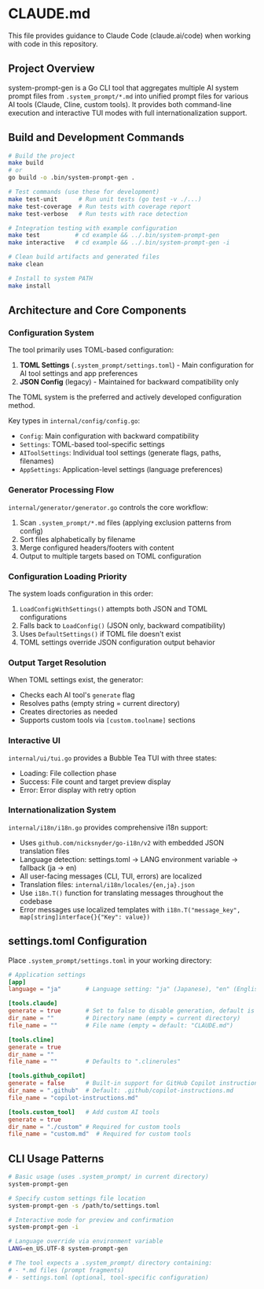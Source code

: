 # CLAUDE.md

This file provides guidance to Claude Code (claude.ai/code) when working with code in this repository.

## Project Overview

system-prompt-gen is a Go CLI tool that aggregates multiple AI system prompt files from `.system_prompt/*.md` into unified prompt files for various AI tools (Claude, Cline, custom tools). It provides both command-line execution and interactive TUI modes with full internationalization support.

## Build and Development Commands

```bash
# Build the project
make build
# or
go build -o .bin/system-prompt-gen .

# Test commands (use these for development)
make test-unit      # Run unit tests (go test -v ./...)
make test-coverage  # Run tests with coverage report
make test-verbose   # Run tests with race detection

# Integration testing with example configuration
make test          # cd example && ../.bin/system-prompt-gen
make interactive   # cd example && ../.bin/system-prompt-gen -i

# Clean build artifacts and generated files
make clean

# Install to system PATH
make install
```

## Architecture and Core Components

### Configuration System
The tool primarily uses TOML-based configuration:
1. **TOML Settings** (`.system_prompt/settings.toml`) - Main configuration for AI tool settings and app preferences
2. **JSON Config** (legacy) - Maintained for backward compatibility only

The TOML system is the preferred and actively developed configuration method.

Key types in `internal/config/config.go`:
- `Config`: Main configuration with backward compatibility
- `Settings`: TOML-based tool-specific settings
- `AIToolSettings`: Individual tool settings (generate flags, paths, filenames)
- `AppSettings`: Application-level settings (language preferences)

### Generator Processing Flow
`internal/generator/generator.go` controls the core workflow:
1. Scan `.system_prompt/*.md` files (applying exclusion patterns from config)
2. Sort files alphabetically by filename
3. Merge configured headers/footers with content
4. Output to multiple targets based on TOML configuration

### Configuration Loading Priority
The system loads configuration in this order:
1. `LoadConfigWithSettings()` attempts both JSON and TOML configurations
2. Falls back to `LoadConfig()` (JSON only, backward compatibility)
3. Uses `DefaultSettings()` if TOML file doesn't exist
4. TOML settings override JSON configuration output behavior

### Output Target Resolution
When TOML settings exist, the generator:
- Checks each AI tool's `generate` flag
- Resolves paths (empty string = current directory)
- Creates directories as needed
- Supports custom tools via `[custom.toolname]` sections

### Interactive UI
`internal/ui/tui.go` provides a Bubble Tea TUI with three states:
- Loading: File collection phase
- Success: File count and target preview display
- Error: Error display with retry option

### Internationalization System
`internal/i18n/i18n.go` provides comprehensive i18n support:
- Uses `github.com/nicksnyder/go-i18n/v2` with embedded JSON translation files
- Language detection: settings.toml → LANG environment variable → fallback (ja → en)
- All user-facing messages (CLI, TUI, errors) are localized
- Translation files: `internal/i18n/locales/{en,ja}.json`
- Use `i18n.T()` function for translating messages throughout the codebase
- Error messages use localized templates with `i18n.T("message_key", map[string]interface{}{"Key": value})`

## settings.toml Configuration

Place `.system_prompt/settings.toml` in your working directory:

```toml
# Application settings
[app]
language = "ja"       # Language setting: "ja" (Japanese), "en" (English), "" (auto-detect)

[tools.claude]
generate = true       # Set to false to disable generation, default is true
dir_name = ""         # Directory name (empty = current directory)
file_name = ""        # File name (empty = default: "CLAUDE.md")

[tools.cline]
generate = true
dir_name = ""
file_name = ""        # Defaults to ".clinerules"

[tools.github_copilot]
generate = false      # Built-in support for GitHub Copilot instructions
dir_name = ".github"  # Default: .github/copilot-instructions.md
file_name = "copilot-instructions.md"

[tools.custom_tool]   # Add custom AI tools
generate = true
dir_name = "./custom" # Required for custom tools
file_name = "custom.md"  # Required for custom tools
```

## CLI Usage Patterns

```bash
# Basic usage (uses .system_prompt/ in current directory)
system-prompt-gen

# Specify custom settings file location
system-prompt-gen -s /path/to/settings.toml

# Interactive mode for preview and confirmation
system-prompt-gen -i

# Language override via environment variable
LANG=en_US.UTF-8 system-prompt-gen

# The tool expects a .system_prompt/ directory containing:
# - *.md files (prompt fragments)
# - settings.toml (optional, tool-specific configuration)
```
